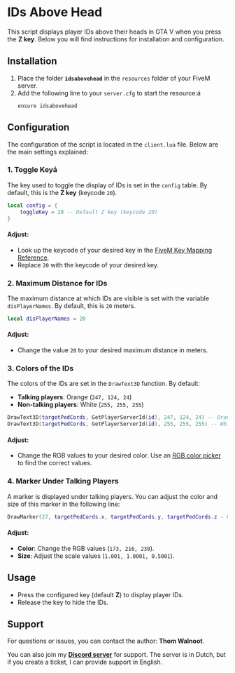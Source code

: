 # IDs Above Head

This script displays player IDs above their heads in GTA V when you press the **Z key**. Below you will find instructions for installation and configuration.

## Installation

1. Place the folder **`idsabovehead`** in the `resources` folder of your FiveM server.
2. Add the following line to your `server.cfg` to start the resource:á
   ```
   ensure idsabovehead
   ```

## Configuration

The configuration of the script is located in the `client.lua` file. Below are the main settings explained:

### 1. **Toggle Key**á
The key used to toggle the display of IDs is set in the `config` table. By default, this is the **Z key** (keycode `20`).

```lua
local config = {
    toggleKey = 20 -- Default Z key (keycode 20)
}
```

#### Adjust:
- Look up the keycode of your desired key in the [FiveM Key Mapping Reference](https://docs.fivem.net/docs/game-references/controls/).
- Replace `20` with the keycode of your desired key.

### 2. **Maximum Distance for IDs**
The maximum distance at which IDs are visible is set with the variable `disPlayerNames`. By default, this is `20` meters.

```lua
local disPlayerNames = 20
```

#### Adjust:
- Change the value `20` to your desired maximum distance in meters.

### 3. **Colors of the IDs**
The colors of the IDs are set in the `DrawText3D` function. By default:
- **Talking players**: Orange (`247, 124, 24`)
- **Non-talking players**: White (`255, 255, 255`)

```lua
DrawText3D(targetPedCords, GetPlayerServerId(id), 247, 124, 24) -- Orange
DrawText3D(targetPedCords, GetPlayerServerId(id), 255, 255, 255) -- White
```

#### Adjust:
- Change the RGB values to your desired color. Use an [RGB color picker](https://www.w3schools.com/colors/colors_picker.asp) to find the correct values.

### 4. **Marker Under Talking Players**
A marker is displayed under talking players. You can adjust the color and size of this marker in the following line:

```lua
DrawMarker(27, targetPedCords.x, targetPedCords.y, targetPedCords.z - 0.97, 0, 0, 0, 0, 0, 0, 1.001, 1.0001, 0.5001, 173, 216, 230, 100, 0, 0, 0, 0)
```

#### Adjust:
- **Color**: Change the RGB values (`173, 216, 230`).
- **Size**: Adjust the scale values (`1.001, 1.0001, 0.5001`).

## Usage

- Press the configured key (default **Z**) to display player IDs.
- Release the key to hide the IDs.

## Support

For questions or issues, you can contact the author: **Thom Walnoot**.

You can also join my **[Discord server](https://discord.gg/KBvNkunj)** for support. The server is in Dutch, but if you create a ticket, I can provide support in English.

